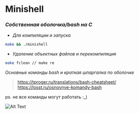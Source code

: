# Minishell
### _Собственная оболочка/bash на С_
- *Для компиляции и запуска*
```sh
make && ./minishell
```
- *Удаление объектных файлов и перекомпиляция*
```sh
make fclean // make re
```
*Основные команды bash и краткая шпаргалка по оболочке*

> https://tproger.ru/translations/bash-cheatsheet/ 
> https://losst.ru/osnovnye-komandy-bash

ps. не все команды могут работать  :_)

![Alt Text](https://s5.gifyu.com/images/minishell_gif.gif)
